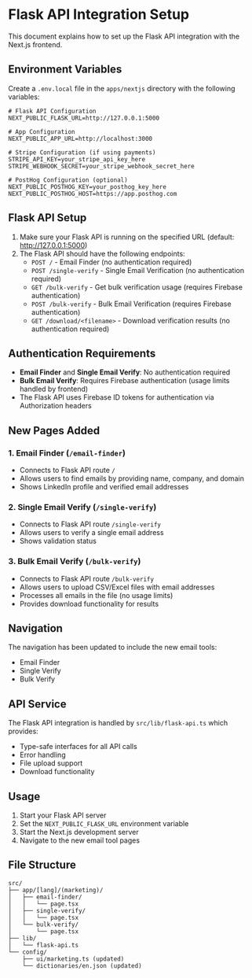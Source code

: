# Flask API Integration Setup

This document explains how to set up the Flask API integration with the Next.js frontend.

## Environment Variables

Create a `.env.local` file in the `apps/nextjs` directory with the following variables:

```env
# Flask API Configuration
NEXT_PUBLIC_FLASK_URL=http://127.0.0.1:5000

# App Configuration
NEXT_PUBLIC_APP_URL=http://localhost:3000

# Stripe Configuration (if using payments)
STRIPE_API_KEY=your_stripe_api_key_here
STRIPE_WEBHOOK_SECRET=your_stripe_webhook_secret_here

# PostHog Configuration (optional)
NEXT_PUBLIC_POSTHOG_KEY=your_posthog_key_here
NEXT_PUBLIC_POSTHOG_HOST=https://app.posthog.com
```

## Flask API Setup

1. Make sure your Flask API is running on the specified URL (default: http://127.0.0.1:5000)
2. The Flask API should have the following endpoints:
   - `POST /` - Email Finder (no authentication required)
   - `POST /single-verify` - Single Email Verification (no authentication required)
   - `GET /bulk-verify` - Get bulk verification usage (requires Firebase authentication)
   - `POST /bulk-verify` - Bulk Email Verification (requires Firebase authentication)
   - `GET /download/<filename>` - Download verification results (no authentication required)

## Authentication Requirements

- **Email Finder** and **Single Email Verify**: No authentication required
- **Bulk Email Verify**: Requires Firebase authentication (usage limits handled by frontend)
- The Flask API uses Firebase ID tokens for authentication via Authorization headers

## New Pages Added

### 1. Email Finder (`/email-finder`)
- Connects to Flask API route `/`
- Allows users to find emails by providing name, company, and domain
- Shows LinkedIn profile and verified email addresses

### 2. Single Email Verify (`/single-verify`)
- Connects to Flask API route `/single-verify`
- Allows users to verify a single email address
- Shows validation status

### 3. Bulk Email Verify (`/bulk-verify`)
- Connects to Flask API route `/bulk-verify`
- Allows users to upload CSV/Excel files with email addresses
- Processes all emails in the file (no usage limits)
- Provides download functionality for results

## Navigation

The navigation has been updated to include the new email tools:
- Email Finder
- Single Verify
- Bulk Verify

## API Service

The Flask API integration is handled by `src/lib/flask-api.ts` which provides:
- Type-safe interfaces for all API calls
- Error handling
- File upload support
- Download functionality

## Usage

1. Start your Flask API server
2. Set the `NEXT_PUBLIC_FLASK_URL` environment variable
3. Start the Next.js development server
4. Navigate to the new email tool pages

## File Structure

```
src/
├── app/[lang]/(marketing)/
│   ├── email-finder/
│   │   └── page.tsx
│   ├── single-verify/
│   │   └── page.tsx
│   └── bulk-verify/
│       └── page.tsx
├── lib/
│   └── flask-api.ts
└── config/
    ├── ui/marketing.ts (updated)
    └── dictionaries/en.json (updated)
``` 